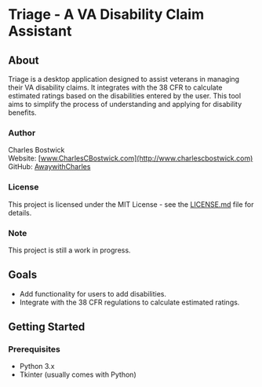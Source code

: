 # Triage - A VA Disability Claim Assistant

## About
Triage is a desktop application designed to assist veterans in managing their VA disability claims. It integrates with the 38 CFR to calculate estimated ratings based on the disabilities entered by the user. This tool aims to simplify the process of understanding and applying for disability benefits.

### Author
Charles Bostwick  
Website: [www.CharlesCBostwick.com](http://www.charlescbostwick.com)  
GitHub: [AwaywithCharles](https://github.com/AwaywithCharles)

### License
This project is licensed under the MIT License - see the [LICENSE.md](LICENSE.md) file for details.

### Note
This project is still a work in progress.

## Goals
- Add functionality for users to add disabilities.
- Integrate with the 38 CFR regulations to calculate estimated ratings.

## Getting Started

### Prerequisites
- Python 3.x
- Tkinter (usually comes with Python)
